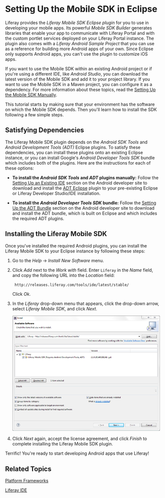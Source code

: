 # Setting Up the Mobile SDK in Eclipse 

Liferay provides the *Liferay Mobile SDK Eclipse plugin* for you to use in
developing your mobile apps. Its powerful *Mobile SDK Builder* generates
libraries that enable your app to communicate with Liferay Portal and with the
custom portlet services deployed on your Liferay Portal instance. The plugin 
also comes with a *Liferay Android Sample Project* that you can use as a 
reference for building more Android apps of your own. Since Eclipse only 
supports Android apps, you can't use the plugin to customize iOS apps. 

<!-- Change the link in the note to the tutorial once header id's are generated -->

If you want to use the Mobile SDK within an existing Android project or if
you're using a different IDE, like *Android Studio*, you can download the latest
version of the Mobile SDK and add it to your project library. If you want to use
the Mobile SDK in a Maven project, you can configure it as a dependency. For
more information about these topics, read the
[Setting Up the Mobile SDK Manually](http://www.liferay.com). 

This tutorial starts by making sure that your environment has the software on
which the Mobile SDK depends. Then you'll learn how to install the SDK following
a few simple steps. 

## Satisfying Dependencies 

The Liferay Mobile SDK plugin depends on the *Android SDK Tools* and *Android
Development Tools (ADT)* Eclipse plugins. To satisfy these dependencies, you 
can install these plugins onto an existing Eclipse instance, or you can
install Google's *Android Developer Tools SDK* bundle which includes both of
the plugins. Here are the instructions for each of these options:

- **To install the *Android SDK Tools* and *ADT* plugins manually:** Follow the
[Setting Up an Existing
IDE](http://developer.android.com/sdk/installing/index.html) section on the 
Android developer site to download and install the [ADT
Eclipse](http://developer.android.com/tools/sdk/eclipse-adt.html) plugin to your
pre-existing Eclipse or Liferay Developer Studio/IDE installation. 

- **To install the *Android Developer Tools SDK* bundle:** Follow the
[Setting Up the ADT
Bundle](http://developer.android.com/sdk/installing/bundle.html) section on the 
Android developer site to download and install the ADT bundle, which is built on Eclipse
and which includes the required ADT plugins.

## Installing the Liferay Mobile SDK 

Once you've installed the required Android plugins, you can install the
Liferay Mobile SDK to your Eclipse instance by following these steps:

1. Go to the *Help* &rarr; *Install New Software* menu.

2. Click *Add* next to the *Work with* field. Enter `Liferay` in the *Name* 
   field, and copy the following URL into the *Location* field:

        http://releases.liferay.com/tools/ide/latest/stable/

    Click *Ok*.
    
3. In the *Liferay* drop-down menu that appears, click the drop-down 
   arrow, select *Liferay Mobile SDK*, and click *Next*.

    ![Figure 1: Download the *Liferay Mobile SDK* plugin for Eclipse by navigating to the *Install New Software* menu.](../../images/download-mobile-sdk-plugin.png)

4. Click *Next* again, accept the license agreement, and click *Finish* to 
   complete installing the Liferay Mobile SDK plugin.

Terrific! You're ready to start developing Android apps that use Liferay! 

## Related Topics

<!-- 
[Creating the Liferay Android Sample Project](add link once header id is generated)

[Making Liferay and Custom Portlet Services Available in Your Android App](add link once header id is generated)

[Creating iOS Apps that Use Liferay](add link once header id is generated)

[Liferay Mobile SDK Builder](add link once header id is generated)
-->

[Platform Frameworks](/tutorials/-/knowledge_base/platform-frameworks-lp-6-2-develop-tutorial)

[Liferay IDE](/tutorials/-/knowledge_base/liferay-ide-lp-6-2-develop-tutorial)
